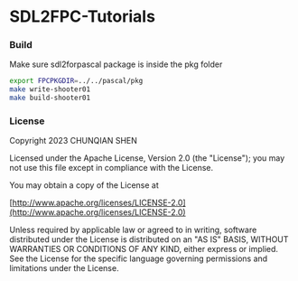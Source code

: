 
# SDL2FPC-Tutorials

### Build

Make sure sdl2forpascal package is inside the pkg folder  
```bash
export FPCPKGDIR=../../pascal/pkg
make write-shooter01
make build-shooter01
```

### License

Copyright 2023 CHUNQIAN SHEN  

Licensed under the Apache License, Version 2.0 (the "License"); you may not use this file except in compliance with the License.

You may obtain a copy of the License at

[http://www.apache.org/licenses/LICENSE-2.0](http://www.apache.org/licenses/LICENSE-2.0)

Unless required by applicable law or agreed to in writing, software distributed under the License is distributed on an "AS IS" BASIS, WITHOUT WARRANTIES OR CONDITIONS OF ANY KIND, either express or implied.  See the License for the specific language governing permissions and limitations under the License.
